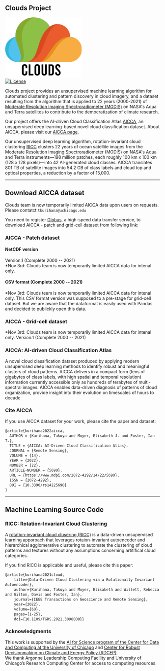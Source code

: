 ## Clouds Project
![icon](docs/images/Clouds-Logo.png)  
[![License](https://img.shields.io/badge/license-MIT-green)](./LICENSE)

Clouds project provides an unsupervised machine learning algorithm for automated clustering and pattern discovery in cloud imagery, 
and a dataset resulting from the algorithm that is applied to 22 years (2000-2021) of [Moderate Resolution Imaging Spectroradiometer (MODIS)](https://ladsweb.modaps.eosdis.nasa.gov) on NASA's Aqua and Terra satellites
to contribute to the democratization of climate research.

Our project offers the AI-driven Cloud Classification Atlas [AICCA](https://www.mdpi.com/2072-4292/14/22/5690), an unsupervised deep learning-based novel cloud classification dataset. 
About AICCA, please visit our [AICCA page](https://takglobus.github.io/AICCA-explorer/).

Our unsupervised deep learning algorithm, rotation-invariant cloud clustering [RICC](https://ieeexplore.ieee.org/document/9497325) clusters 22 years of ocean satellite images from the Moderate Resolution Imaging Spectroradiometer (MODIS) on NASA's Aqua and Terra instruments—198 million patches, each roughly 100 km x 100 km (128 x 128 pixels)—into 42 AI-generated cloud classes. AICCA translates 801 TB of satellite images into 54.2 GB of class labels and cloud top and optical properties, a reduction by a factor of 15,000.


---------------------------
## Download AICCA dataset
Clouds team is now temporarily limited AICCA data upon users on requests. Please contatct `tkurihana@uchicago.edu` 

You need to register [Globus](https://www.globus.org/data-transfer), a high-speed data transfer service, to download AICCA - patch and grid-cell dataset from following link:  
 
### AICCA - Patch dataset  
#### NetCDF version
Version.1 (Complete 2000 -- 2021)   
*Nov 3rd: Clouds team is now temporarily limited AICCA data for intenal only. 

#### CSV format (Complete 2000 -- 2021)
*Nov 3rd: Clouds team is now temporarily limited AICCA data for intenal only. 
This CSV format version was supposed to a pre-stage for grid-cell dataset. But we are aware that the dataformat is easily used with Pandas and decided to publickly open this data.   


### AICCA - Grid-cell dataset
*Nov 3rd: Clouds team is now temporarily limited AICCA data for intenal only. 
Version.1 (Complete 2000 -- 2021)  


### AICCA: AI-driven Cloud Classification Atlas
A novel cloud classification dataset produced by applying modern unsupervised deep learning methods to identify robust and meaningful clusters of cloud patterns.
AICCA delivers in a compact form (tens of gigabytes of class labels, with high spatial and
temporal resolution) information currently accessible only as hundreds of terabytes of multi-spectral images.
AICCA enables data-driven diagnosis of patterns of cloud organization, provide insight into their evolution on
timescales of hours to decade

### Cite AICCA
If you use AICCA dataset for your work, please cite the paper and dataset:   
```
@article{kurihana2022aicca,
  AUTHOR = {Kurihana, Takuya and Moyer, Elisabeth J. and Foster, Ian T.},
  TITLE = {AICCA: AI-Driven Cloud Classification Atlas},
  JOURNAL = {Remote Sensing},
  VOLUME = {14},
  YEAR = {2022},
  NUMBER = {22},
  ARTICLE-NUMBER = {5690},
  URL = {https://www.mdpi.com/2072-4292/14/22/5690},
  ISSN = {2072-4292},
  DOI = {10.3390/rs14225690}
}
```


---------------------------
##  Machine Learning Source Code
### RICC: Rotation-Invariant Cloud Clustering
A [rotation-invariant cloud clusering (RICC)](https://ieeexplore.ieee.org/document/9497325) is a data-driven unsupervised learning apporoach 
that leverages rotaion-invariant autoencoder and hierarchical agglomerative clustering to automate the clustering of cloud patterns and textures 
without any assumptions concerning artitifical cloud categories.   

If you find RICC is applicable and useful, please cite this paper:
```
@article{kurihana2021cloud,  
    title={Data-Driven Cloud Clustering via a Rotationally Invariant Autoencoder},   
    author={Kurihana, Takuya and Moyer, Elisabeth and Willett, Rebecca and Gilton, Davis and Foster, Ian},  
    journal={IEEE Transactions on Geoscience and Remote Sensing},   
    year={2022},  
    volume={60},   
    pages={1-25},  
    doi={10.1109/TGRS.2021.3098008}}
```

### Acknowledgments
This work is supported by the [AI for Science program of the Center for Data and Computing at the University of Chicago](https://datascience.uchicago.edu/research/is-climate-change-changing-clouds/) and
[Center for Robust Decisionmaking on Climate and Energy Policy (RDCEP)](http://www.rdcep.org/).  
We thank Argonne Leadership Computing Facility and University of Chicago’s Research Computing Center for access to computing resources.
